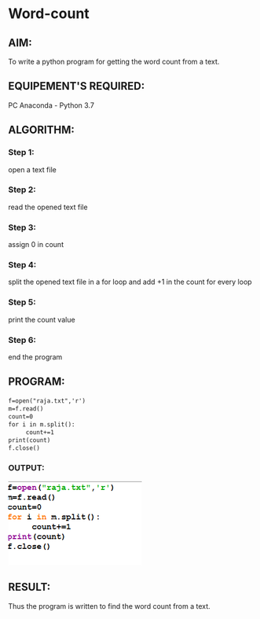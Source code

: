 # Word-count
## AIM:
To write a python program for getting the word count from a text.
## EQUIPEMENT'S REQUIRED: 
PC
Anaconda - Python 3.7
## ALGORITHM: 
### Step 1:
open a text file

### Step 2: 
read the opened text file

### Step 3: 
assign 0 in  count 
### Step 4:
split the opened text file in a for loop and add +1 in the count for every loop

### Step 5:
print the count value

### Step 6: 
end the program

## PROGRAM:
```
f=open("raja.txt",'r')
m=f.read()
count=0
for i in m.split():
     count+=1
print(count)
f.close()
```

### OUTPUT:
![output](/Screenshot%202023-07-25%20134323.png)


## RESULT:
Thus the program is written to find the word count from a text.
